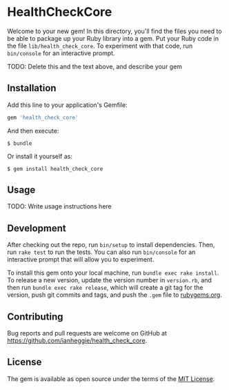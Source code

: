 # HealthCheckCore

Welcome to your new gem! In this directory, you'll find the files you need to be able to package up your Ruby library into a gem. Put your Ruby code in the file `lib/health_check_core`. To experiment with that code, run `bin/console` for an interactive prompt.

TODO: Delete this and the text above, and describe your gem

## Installation

Add this line to your application's Gemfile:

```ruby
gem 'health_check_core'
```

And then execute:

    $ bundle

Or install it yourself as:

    $ gem install health_check_core

## Usage

TODO: Write usage instructions here

## Development

After checking out the repo, run `bin/setup` to install dependencies. Then, run `rake test` to run the tests. You can also run `bin/console` for an interactive prompt that will allow you to experiment.

To install this gem onto your local machine, run `bundle exec rake install`. To release a new version, update the version number in `version.rb`, and then run `bundle exec rake release`, which will create a git tag for the version, push git commits and tags, and push the `.gem` file to [rubygems.org](https://rubygems.org).

## Contributing

Bug reports and pull requests are welcome on GitHub at https://github.com/ianheggie/health_check_core.

## License

The gem is available as open source under the terms of the [MIT License](https://opensource.org/licenses/MIT).
